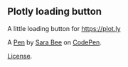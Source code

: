 Plotly loading button
---------------------
A little loading button for https://plot.ly

A [Pen](http://codepen.io/doeg/pen/NGRdmQ) by [Sara Bee](http://codepen.io/doeg) on [CodePen](http://codepen.io/).

[License](http://codepen.io/doeg/pen/NGRdmQ/license).